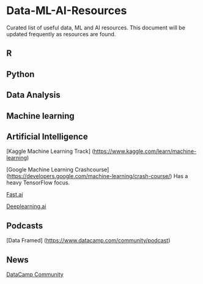 # Data-ML-AI-Resources
Curated list of useful data, ML and AI resources. This document will be updated frequently as resources are found.

## R

## Python

## Data Analysis

## Machine learning

## Artificial Intelligence

[Kaggle Machine Learning Track] (https://www.kaggle.com/learn/machine-learning)

[Google Machine Learning Crashcourse] (https://developers.google.com/machine-learning/crash-course/)
Has a heavy TensorFlow focus.

[Fast.ai](http://www.fast.ai/)

[Deeplearning.ai](https://www.deeplearning.ai/)

## Podcasts

[Data Framed] (https://www.datacamp.com/community/podcast)

## News

[DataCamp Community](https://www.datacamp.com/community)
